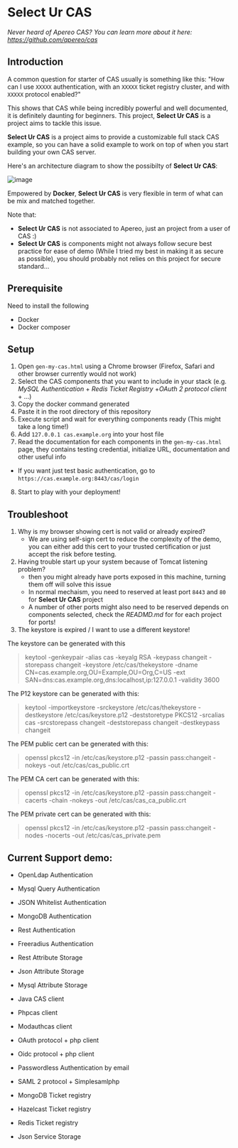 # Select Ur CAS

*Never heard of Apereo CAS? You can learn more about it here: https://github.com/apereo/cas*

## Introduction

A common question for starter of CAS usually is something like this: "How can I use `XXXXX` authentication, with an `XXXXX` ticket registry cluster, and with `XXXXX` protocol enabled?" 

This shows that CAS while being incredibly powerful and well documented, it is definitely daunting for beginners. This project, **Select Ur CAS** is a project aims to tackle this issue.

**Select Ur CAS** is a project aims to provide a customizable full stack CAS example, so you can have a solid example to work on top of when you start building your own CAS server.

Here's an architecture diagram to show the possibilty of **Select Ur CAS**:

![image](https://drive.google.com/uc?export=view&id=1yBlWbs5DaRJUHpktIEy6qOiLwADE_J21)

Empowered by **Docker**, **Select Ur CAS** is very flexible in term of what can be mix and matched together.

Note that:
- **Select Ur CAS** is not associated to Apereo, just an project from a user of CAS :)
- **Select Ur CAS** is components might not always follow secure best practice for ease of demo (While I tried my best in making it as secure as possible), you should probably not relies on this project for secure standard...

## Prerequisite

Need to install the following

- Docker
- Docker composer

## Setup

1. Open `gen-my-cas.html` using a Chrome browser (Firefox, Safari and other browser currently would not work)
2. Select the CAS components that you want to include in your stack (e.g. *MySQL Authentication* + *Redis Ticket Registry* +*OAuth 2 protocol client* + ...)
3. Copy the docker command generated
4. Paste it in the root directory of this repository
5. Execute script and wait for everything components ready (This might take a long time!)
6. Add `127.0.0.1 cas.example.org` into your host file
7. Read the documentation for each components in the `gen-my-cas.html` page, they contains testing credential, initialize URL, documentation and other useful info 
  - If you want just test basic authentication, go to `https://cas.example.org:8443/cas/login`
8. Start to play with your deployment!

## Troubleshoot

1. Why is my browser showing cert is not valid or already expired?
    - We are using self-sign cert to reduce the complexity of the demo, you can either add this cert to your trusted certification or just accept the risk before testing.
2. Having trouble start up your system because of Tomcat listening problem? 
    - then you might already have ports exposed in this machine, turning them off will solve this issue
    - In normal mechaism, you need to reserved at least port `8443` and `80` for **Select Ur CAS** project
    - A number of other ports might also need to be reserved depends on components selected, check the *READMD.md* for for each project for ports!
3. The keystore is expired / I want to use a different keystore!

The keystore can be generated with this

> keytool -genkeypair -alias cas -keyalg RSA -keypass changeit -storepass changeit -keystore /etc/cas/thekeystore  -dname CN=cas.example.org,OU=Example,OU=Org,C=US -ext SAN=dns:cas.example.org,dns:localhost,ip:127.0.0.1 -validity 3600


The P12 keystore can be generated with this:

> keytool -importkeystore -srckeystore /etc/cas/thekeystore  -destkeystore /etc/cas/keystore.p12 -deststoretype PKCS12 -srcalias cas -srcstorepass changeit -deststorepass changeit  -destkeypass changeit 

The PEM public cert can be  generated with this:

> openssl pkcs12 -in /etc/cas/keystore.p12 -passin pass:changeit  -nokeys -out /etc/cas/cas_public.crt

The PEM CA cert can be  generated with this:

> openssl pkcs12 -in /etc/cas/keystore.p12 -passin pass:changeit -cacerts -chain -nokeys -out /etc/cas/cas_ca_public.crt

The PEM private cert can be  generated with this:

> openssl pkcs12 -in /etc/cas/keystore.p12 -passin pass:changeit -nodes -nocerts -out /etc/cas/cas_private.pem



## Current Support demo:
- OpenLdap Authentication
- Mysql Query Authentication
- JSON Whitelist Authentication
- MongoDB Authentication
- Rest Authentication
- Freeradius Authentication

- Rest Attribute Storage
- Json Attribute Storage
- Mysql Attribute Storage

- Java CAS client
- Phpcas client
- Modauthcas client

- OAuth protocol + php client
- Oidc protocol + php client
- Passwordless Authentication by email
- SAML 2 protocol + Simplesamlphp

- MongoDB Ticket registry
- Hazelcast Ticket registry
- Redis Ticket registry

- Json Service Storage


